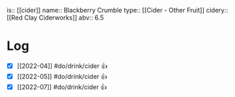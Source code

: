 is:: [[cider]]
name:: Blackberry Crumble
type:: [[Cider - Other Fruit]]
cidery:: [[Red Clay Ciderworks]]
abv:: 6.5

# Log
- [x] [[2022-04]] #do/drink/cider 👍
- [x] [[2022-05]] #do/drink/cider 👍
- [x] [[2022-07]] #do/drink/cider 👍
